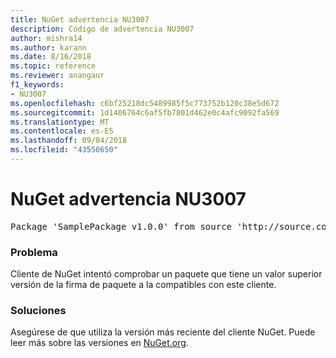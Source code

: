 ```yaml
---
title: NuGet advertencia NU3007
description: Código de advertencia NU3007
author: mishra14
ms.author: karann
ms.date: 8/16/2018
ms.topic: reference
ms.reviewer: anangaur
f1_keywords:
- NU3007
ms.openlocfilehash: c6bf25218dc5489985f5c773752b120c38e5d672
ms.sourcegitcommit: 1d1406764c6af5fb7801d462e0c4afc9092fa569
ms.translationtype: MT
ms.contentlocale: es-ES
ms.lasthandoff: 09/04/2018
ms.locfileid: "43550650"
---
```

# <a name="nuget-warning-nu3007"></a>NuGet advertencia NU3007

<pre>Package 'SamplePackage v1.0.0' from source 'http://source.com/index.json': The package signature format version is not supported. Updating your client may solve this problem.</pre>

### <a name="issue"></a>Problema

Cliente de NuGet intentó comprobar un paquete que tiene un valor superior versión de la firma de paquete a la compatibles con este cliente.


### <a name="solution"></a>Soluciones

Asegúrese de que utiliza la versión más reciente del cliente NuGet. Puede leer más sobre las versiones en [NuGet.org](https://www.nuget.org/downloads).



